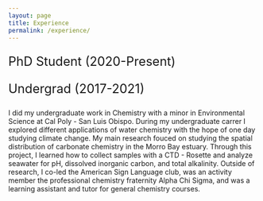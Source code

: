 ```yaml
---
layout: page
title: Experience
permalink: /experience/
---
```


<p style="font-size:25px">PhD Student (2020-Present)</p>



<p style="font-size:25px">Undergrad (2017-2021)</p>

I did my undergraduate work in Chemistry with a minor in Environmental Science at Cal Poly - San Luis Obispo. During my undergraduate carrer I explored different applications of water chemistry with the hope of one day studying climate change. My main research fouced on studying the spatial distribution of carbonate chemistry in the Morro Bay estuary. Through this project, I learned how to collect samples with a CTD - Rosette and analyze seawater for pH, dissolved inorganic carbon, and total alkalinity. Outside of research, I co-led the American Sign Language club, was an activity member the professional chemistry fraternity Alpha Chi Sigma, and was a learning assistant and tutor for general chemistry courses.
